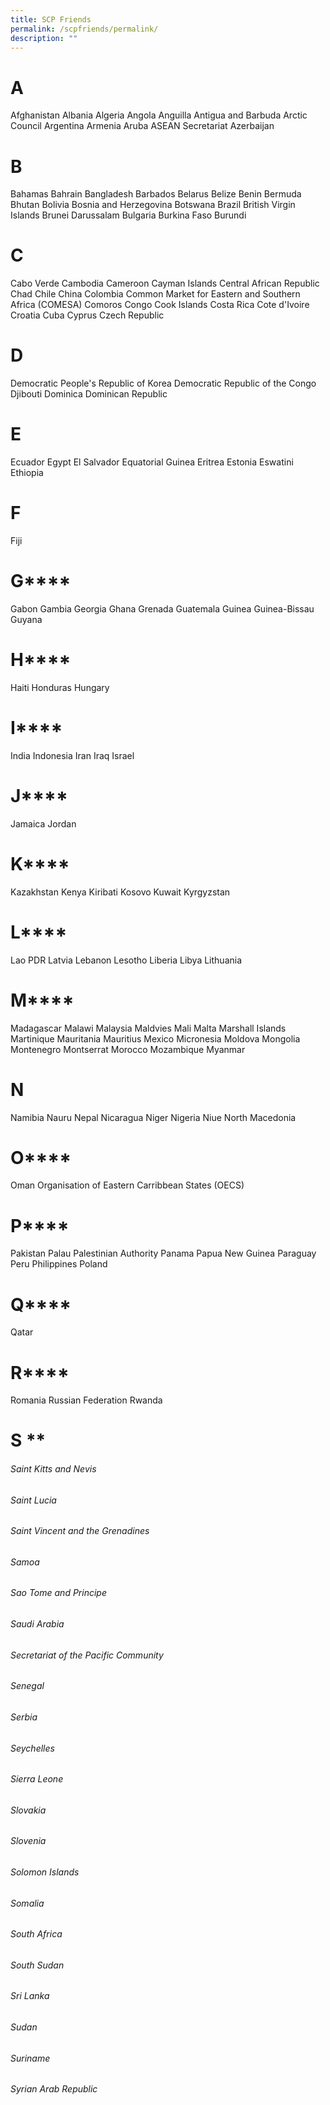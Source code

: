 ```yaml
---
title: SCP Friends
permalink: /scpfriends/permalink/
description: ""
---
```

# **A**
Afghanistan
Albania
Algeria
Angola
Anguilla
Antigua and Barbuda
Arctic Council
Argentina
Armenia
Aruba
ASEAN Secretariat
Azerbaijan

# **B**
Bahamas
Bahrain
Bangladesh
Barbados
Belarus
Belize
Benin
Bermuda
Bhutan
Bolivia
Bosnia and Herzegovina
Botswana
Brazil
British Virgin Islands
Brunei Darussalam
Bulgaria
Burkina Faso
Burundi

# **C**
Cabo Verde
Cambodia
Cameroon
Cayman Islands
Central African Republic
Chad
Chile
China
Colombia
Common Market for Eastern and Southern Africa (COMESA)
Comoros
Congo
Cook Islands
Costa Rica
Cote d'Ivoire
Croatia
Cuba
Cyprus
Czech Republic

# D
Democratic People's Republic of Korea
Democratic Republic of the Congo
Djibouti
Dominica
Dominican Republic

# **E**
Ecuador
Egypt
El Salvador
Equatorial Guinea
Eritrea
Estonia
Eswatini
Ethiopia

# **F**
Fiji

# G****
Gabon
Gambia
Georgia
Ghana
Grenada
Guatemala
Guinea
Guinea-Bissau
Guyana

# H****
Haiti
Honduras
Hungary

# I****
India
Indonesia
Iran
Iraq
Israel

# J****
Jamaica
Jordan

# K****
Kazakhstan
Kenya
Kiribati
Kosovo
Kuwait
Kyrgyzstan

# L****
Lao PDR
Latvia
Lebanon
Lesotho
Liberia
Libya
Lithuania

# M****
Madagascar
Malawi
Malaysia
Maldvies
Mali
Malta
Marshall Islands
Martinique
Mauritania
Mauritius
Mexico
Micronesia
Moldova
Mongolia
Montenegro
Montserrat
Morocco
Mozambique
Myanmar

# **N**
Namibia
Nauru
Nepal
Nicaragua
Niger
Nigeria
Niue
North Macedonia

# O****
Oman
Organisation of Eastern Carribbean States (OECS)

# P****
Pakistan
Palau
Palestinian Authority
Panama
Papua New Guinea
Paraguay
Peru
Philippines
Poland

# Q****
Qatar

# R****
Romania
Russian Federation
Rwanda

# S **
###### Saint Kitts and Nevis
###### Saint Lucia
###### Saint Vincent and the Grenadines
###### Samoa
###### Sao Tome and Principe
###### Saudi Arabia
###### Secretariat of the Pacific Community
###### Senegal
###### Serbia
###### Seychelles
###### Sierra Leone
###### Slovakia
###### Slovenia
###### Solomon Islands
###### Somalia
###### South Africa
###### South Sudan
###### Sri Lanka
###### Sudan
###### Suriname
###### Syrian Arab Republic